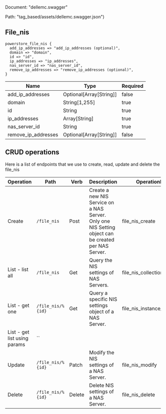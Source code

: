 Document: "dellemc.swagger"


Path: "tag_based/assets/dellemc.swagger.json")

## File_nis



```puppet
powerstore_file_nis {
  add_ip_addresses => "add_ip_addresses (optional)",
  domain => "domain",
  id => "id",
  ip_addresses => "ip_addresses",
  nas_server_id => "nas_server_id",
  remove_ip_addresses => "remove_ip_addresses (optional)",
}
```

| Name        | Type           | Required       |
| ------------- | ------------- | ------------- |
|add_ip_addresses | Optional[Array[String]] | false |
|domain | String[1,255] | true |
|id | String | true |
|ip_addresses | Array[String] | true |
|nas_server_id | String | true |
|remove_ip_addresses | Optional[Array[String]] | false |



## CRUD operations

Here is a list of endpoints that we use to create, read, update and delete the file_nis

| Operation | Path | Verb | Description | OperationID |
| ------------- | ------------- | ------------- | ------------- | ------------- |
|Create|`/file_nis`|Post|Create a new NIS Service on a NAS Server. Only one NIS Setting object can be created per NAS Server.|file_nis_create|
|List - list all|`/file_nis`|Get|Query the NIS settings of NAS Servers.|file_nis_collection_query|
|List - get one|`/file_nis/%{id}`|Get|Query a specific NIS settings object of a NAS Server.|file_nis_instance_query|
|List - get list using params|``||||
|Update|`/file_nis/%{id}`|Patch|Modify the NIS settings of a NAS Server.|file_nis_modify|
|Delete|`/file_nis/%{id}`|Delete|Delete NIS settings of a NAS Server.|file_nis_delete|
